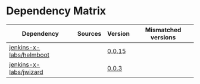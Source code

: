 # Dependency Matrix

Dependency | Sources | Version | Mismatched versions
---------- | ------- | ------- | -------------------
[jenkins-x-labs/helmboot](https://github.com/jenkins-x-labs/helmboot) |  | [0.0.15](https://github.com/jenkins-x-labs/helmboot/releases/tag/v0.0.15) | 
[jenkins-x-labs/jwizard](https://github.com/jenkins-x-labs/jwizard) |  | [0.0.3](https://github.com/jenkins-x-labs/jwizard/releases/tag/v0.0.3) | 
